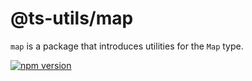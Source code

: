 # @ts-utils/map

`map` is a package that introduces utilities for the `Map` type.

[![npm version](https://badge.fury.io/js/%40ts-utils%2Fmap.svg)](https://badge.fury.io/js/%40ts-utils%2Fmap)
